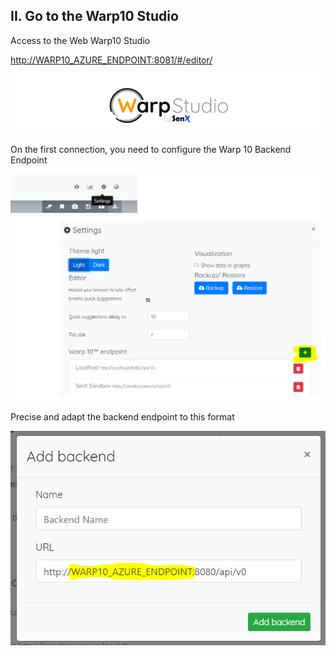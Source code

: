 ## II. Go to the Warp10 Studio

Access to the Web Warp10 Studio

[http://WARP10_AZURE_ENDPOINT:8081/#/editor/](http://WARP10_AZURE_ENDPOINT:8081/#/editor/)

![warp10_studio](imgs/warp10_studio.png "")

On the first connection, you need to configure the Warp 10 Backend Endpoint

![warp10_studio_conf](imgs/warp10_studio_conf.png "")

Precise and adapt the backend endpoint to this format

![warp10_studio_conf2](imgs/warp10_studio_conf2.png "")
